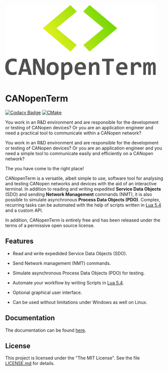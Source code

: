 [![CANopenTerm](https://raw.githubusercontent.com/CANopenTerm/CANopenTerm/main/media/logo.svg)](https://raw.githubusercontent.com/CANopenTerm/CANopenTerm/main/media/logo.svg?raw=true "CANopenTerm")

# CANopenTerm

[![Codacy Badge](https://app.codacy.com/project/badge/Grade/d0b16a90be6d4a59beafcabd727b2a2f)](https://www.codacy.com/gh/CANopenTerm/CANopenTerm/dashboard?utm_source=github.com&amp;utm_medium=referral&amp;utm_content=CANopenTerm/CANopenTerm&amp;utm_campaign=Badge_Grade)
[![CMake](https://github.com/CANopenTerm/CANopenTerm/actions/workflows/cmake.yml/badge.svg)](https://github.com/mupfdev/CANopenTerm/actions/workflows/cmake.yml)

You work in an R&D environment and are responsible for the development
or testing of CANopen devices? Or you are an application engineer and
need a practical tool to communicate within a CANopen network?

You work in an R&D environment and are responsible for the development
or testing of CANopen devices? Or you are an application engineer and
you need a simple tool to communicate easily and efficiently on a
CANopen network?

The you have come to the right place!

CANopenTerm is a versatile, albeit simple to use, software tool for
analysing and testing CANopen networks and devices with the aid of an
interactive terminal.  In addition to reading and writing expedited
**Service Data Objects** (SDO) and sending **Network Management**
commands (NMT), it is also possible to simulate asynchronous **Process
Data Objects (PDO)**.  Complex, recurring tasks can be automated with
the help of scripts written in [Lua
5.4](https://www.lua.org/manual/5.4/) and a custom API.

In addition, CANopenTerm is entirely free and has been released under
the terms of a permissive open source license.

## Features

- Read and write expedided Service Data Objects (SDO).

- Send Network management (NMT) commands.

- Simulate asynchronous Process Data Objects (PDO) for testing.

- Automate your workflow by writing Scripts in [Lua
  5.4](https://www.lua.org/manual/5.4/).

- Optional graphical user interface.

- Can be used without limitations under Windows as well on Linux.

## Documentation

The documentation can be found [here](https://canopenterm.github.io).

## License

This project is licensed under the "The MIT License".  See the file
[LICENSE.md](LICENSE.md) for details.
